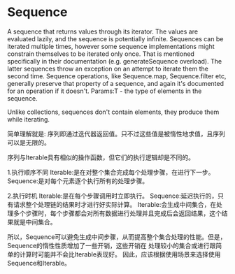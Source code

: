 # Sequence

A sequence that returns values through its iterator. The values are evaluated lazily, and the
sequence is potentially infinite. Sequences can be iterated multiple times, however some sequence
implementations might constrain themselves to be iterated only once. That is mentioned specifically
in their documentation (e.g. generateSequence overload). The latter sequences throw an exception on
an attempt to iterate them the second time. Sequence operations, like Sequence.map, Sequence.filter
etc, generally preserve that property of a sequence, and again it's documented for an operation if
it doesn't. Params:T - the type of elements in the sequence.

Unlike collections, sequences don't contain elements, they produce them while iterating.

简单理解就是:
 序列即通过迭代器返回值。只不过这些值是被惰性地求值，且序列可以是无限的。

 序列与Iterable具有相似的操作函数，但它们的执行逻辑却是不同的。
 
 1.执行顺序不同
 Iterable:是在对整个集合完成每个处理步骤，在进行下一步。
 Sequence:是对每个元素逐个执行所有的处理步骤。

 2.执行时机
 Iterable:是在每个步骤调用时立即执行。
 Sequence:延迟执行的，只有请求整个处理链的结果时才进行好实际计算。
 Iterable:会生成中间集合，在处理多个步骤时，每个步骤都会对所有数据进行处理并且完成后会返回结果，这个结果就是中间集合。
 
所以，Sequence可以避免生成中间步骤，从而提高整个集合处理的性能。但是，Sequence的惰性性质增加了一些开销，这些开销在
处理较小的集合或进行跟简单的计算时可能并不会比Iterable表现好。
因此，应该根据使用场景来选择使用Sequence和Iterable。


